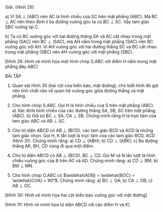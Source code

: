 Giải. (Hình 29)

a) Vì SA ⊥ (ABC) nên AC là hình chiếu của SC trên mặt phẳng (ABC). Mà BC ⊥ AC nên theo định lí ba đường vuông góc ta có BC ⊥ SC. Vậy tam giác SBC vuông tại C.

b) Ta có BC vuông góc với hai đường thẳng SA và AC cắt nhau trong mặt phẳng (SAC) nên BC ⊥ (SAC), mà AH nằm trong mặt phẳng (SAC) nên BC vuông góc với AH. Vì AH vuông góc với hai đường thẳng SC và BC cắt nhau trong mặt phẳng (SBC) nên AH vuông góc với mặt phẳng (SBC).

[Hình 29: Hình vẽ minh họa một hình chóp S.ABC với điểm H nằm trong mặt phẳng đáy ABC]

BÀI TẬP

1. Quan sát Hình 30 (hai cột của biển báo, mặt đường), cho biết hình đó gợi nên tính chất nào về quan hệ vuông góc giữa đường thẳng và mặt phẳng.

2. Cho hình chóp S.ABC. Gọi H là hình chiếu của S trên mặt phẳng (ABC).
   a) Xác định hình chiếu của các đường thẳng SA, SB, SC trên mặt phẳng (ABC).
   b) Giả sử BC ⊥ SA, CA ⊥ SB. Chứng minh rằng H là trực tâm của tam giác ABC và AB ⊥ SC.

3. Cho tứ diện ABCD có AB ⊥ (BCD), các tam giác BCD và ACD là những tam giác nhọn. Gọi H, K lần lượt là trực tâm của các tam giác BCD, ACD (Hình 31). Chứng minh rằng:
   a) CD ⊥ (ABH);
   b) CD ⊥ (ABK);
   c) Ba đường thẳng AK, BH, CD cùng đi qua một điểm.

4. Cho tứ diện ABCD có AB ⊥ (BCD), BC ⊥ CD. Gọi M và N lần lượt là hình chiếu vuông góc của B trên AC và AD. Chứng minh rằng:
   a) CD ⊥ BM;
   b) BM ⊥ MN.

5. Cho hình chóp O.ABC có $\widehat{AOB} = \widehat{BOC} = \widehat{COA} = 90°$. Chứng minh rằng:
   a) BC ⊥ OA;
   b) CA ⊥ OB;
   c) AB ⊥ OC.

[Hình 30: Hình vẽ minh họa hai cột biển báo vuông góc với mặt đường]

[Hình 31: Hình vẽ minh họa tứ diện ABCD với các điểm H và K]